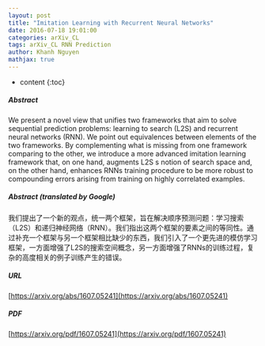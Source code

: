 ```yaml
---
layout: post
title: "Imitation Learning with Recurrent Neural Networks"
date: 2016-07-18 19:01:00
categories: arXiv_CL
tags: arXiv_CL RNN Prediction
author: Khanh Nguyen
mathjax: true
---
```


* content
{:toc}

##### Abstract
We present a novel view that unifies two frameworks that aim to solve sequential prediction problems: learning to search (L2S) and recurrent neural networks (RNN). We point out equivalences between elements of the two frameworks. By complementing what is missing from one framework comparing to the other, we introduce a more advanced imitation learning framework that, on one hand, augments L2S s notion of search space and, on the other hand, enhances RNNs training procedure to be more robust to compounding errors arising from training on highly correlated examples.

##### Abstract (translated by Google)
我们提出了一个新的观点，统一两个框架，旨在解决顺序预测问题：学习搜索（L2S）和递归神经网络（RNN）。我们指出这两个框架的要素之间的等同性。通过补充一个框架与另一个框架相比缺少的东西，我们引入了一个更先进的模仿学习框架，一方面增强了L2S的搜索空间概念，另一方面增强了RNNs的训练过程，复杂的高度相关的例子训练产生的错误。

##### URL
[https://arxiv.org/abs/1607.05241](https://arxiv.org/abs/1607.05241)

##### PDF
[https://arxiv.org/pdf/1607.05241](https://arxiv.org/pdf/1607.05241)

